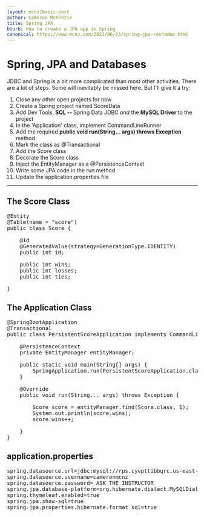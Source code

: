 ```yaml
---
layout: mcnz/basic-post
author: Cameron McKenzie
title: Spring JPA
blurb: How to create a JPA app in Spring
canonical: https://www.mcnz.com/2021/06/23/spring-jpa-roshambo.html
---
```


# Spring, JPA and Databases

JDBC and Spring is a bit more complicated than most other activities. There are a lot of steps. Some will inevitably be missed here. But I'll give it a try:

1. Close any other open projects for now
2. Create a Spring project named ScoreData
4. Add Dev Tools, <b>SQL -- </b> Spring Data JDBC <i>and</i> the <b>MySQL Driver</b> to the project
5. In the 'Application' class, implement CommandLineRunner
6. Add the required <b>public void run(String... args) throws Exception</b> method
7. Mark the class as @Transactional
8. Add the Score class
9. Decorate the Score class
10. Inject the EntityManager as a @PersistenceContext
11. Write some JPA code in the run method
12. Update the application.properties file


<hr/>

## The Score Class

<pre>
@Entity
@Table(name = "score")
public class Score {

	@Id 
	@GeneratedValue(strategy=GenerationType.IDENTITY)
	public int id;

	public int wins;
	public int losses;
	public int ties;
	
}
</pre>


## The Application Class

<pre>
@SpringBootApplication
@Transactional
public class PersistentScoreApplication implements CommandLineRunner {
	
	@PersistenceContext
	private EntityManager entityManager;

	public static void main(String[] args) {
		SpringApplication.run(PersistentScoreApplication.class, args);
	}

	@Override
	public void run(String... args) throws Exception {
	
		Score score = entityManager.find(Score.class, 1);
		System.out.println(score.wins);
		score.wins++;
		
	}
}
</pre>

## application.properties

<pre>
spring.datasource.url=jdbc:mysql://rps.cyvpttibbqrc.us-east-1.rds.amazonaws.com/ROSHAMBO
spring.datasource.username=cameronmcnz
spring.datasource.password= ASK THE INSTRUCTOR
spring.jpa.database-platform=org.hibernate.dialect.MySQLDialect
spring.thymeleaf.enabled=true
spring.jpa.show-sql=true
spring.jpa.properties.hibernate.format_sql=true
</pre>


